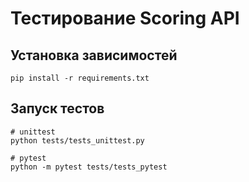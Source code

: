 # Тестирование Scoring API

## Установка зависимостей
```
pip install -r requirements.txt
```

## Запуск тестов
```
# unittest
python tests/tests_unittest.py
```
```
# pytest
python -m pytest tests/tests_pytest
```